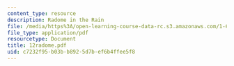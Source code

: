 ```yaml
---
content_type: resource
description: Radome in the Rain
file: /media/https%3A/open-learning-course-data-rc.s3.amazonaws.com/1-63-advanced-fluid-dynamics-of-the-environment-fall-2002/c7232f95b03bb8925d7bef6b4ffee5f8_12radome.pdf
file_type: application/pdf
resourcetype: Document
title: 12radome.pdf
uid: c7232f95-b03b-b892-5d7b-ef6b4ffee5f8
---
```

